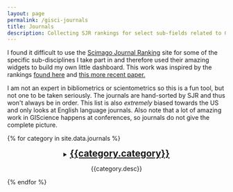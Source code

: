 ```yaml
---
layout: page
permalink: /gisci-journals
title: Journals
description: Collecting SJR rankings for select sub-fields related to GIScience/CyberGIS
---
```


I found it difficult to use the [Scimago Journal Ranking](https://www.scimagojr.com/) site for some of the specific sub-disciplines I take part in and therefore used their amazing widgets to build my own little dashboard. This work was inspired by the rankings <a href="https://doi.org/10.1111/j.1467-9671.2008.01106.x" target="_blank">found here</a> and <a href="https://doi.org/10.1080/13658816.2015.1130831" target="_blank">this more recent paper.</a> 

I am not an expert in bibliometrics or scientometrics so this is a fun tool, but not one to be taken seriously. The journals are hand-sorted by SJR and thus won't always be in order. This list is also *extremely* biased towards the US and only looks at English language journals. Also note that a lot of amazing work in GIScience happens at conferences, so journals do not give the complete picture. 

{% for category in site.data.journals %}
<a id="{{category.link}}"></a>
<div class="theme-card hoverable mt-3 p-3" style="text-align: center">
  <details>
  <summary>
  <h2 style="text-align: center; display: inline;"><a href="#{{category.link}}">{{category.category}}</a></h2>
  <p>{{category.desc}}</p>
  </summary>
  {% for journal in category.journals %}
    <a href="https://www.scimagojr.com/journalsearch.php?q={{journal}}&amp;tip=sid&amp;exact=no" target="_blank" title="SCImago Journal &amp; Country Rank"><img border="0" src="https://www.scimagojr.com/journal_img.php?id={{journal}}" alt="SCImago Journal &amp; Country Rank"  /></a>
  {% endfor %}
  </details>
  </div>
{% endfor %}